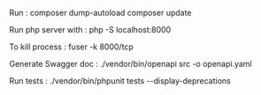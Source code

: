 Run :
    composer dump-autoload
    composer update

Run php server with : 
    php -S localhost:8000

To kill process :
    fuser -k 8000/tcp

Generate Swagger doc :
    ./vendor/bin/openapi src -o openapi.yaml

Run tests :
    ./vendor/bin/phpunit tests --display-deprecations